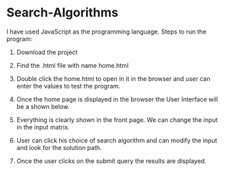 # Search-Algorithms

I have used JavaScript as the programming language.
Steps to run the program:
1.	Download the project
2.	Find the .html file with name home.html 
3.	Double click the home.html to open in it in the browser and user can enter the values to test the program.
4.	Once the home page is displayed in the browser the User Interface will be a shown below.


 


5.	Everything is clearly shown in the front page. We can change the input in the input matrix.
6.	User can click his choice of search algorithm and can modify the input and look for the solution path.
7.	Once the user clicks on the submit query the results are displayed.
